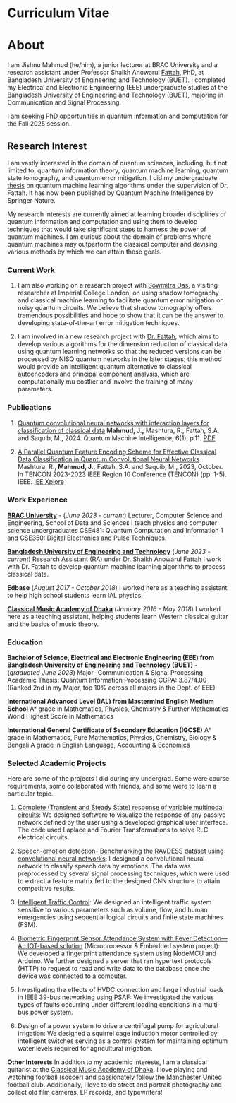 # Curriculum Vitae


# About
I am Jishnu Mahmud (he/him), a junior lecturer at BRAC University and a research assistant under Professor Shaikh Anowarul [Fattah](https://eee.buet.ac.bd/people/faculty/dsaf), PhD, at Bangladesh University of Engineering and Technology (BUET). I completed my Electrical and Electronic Engineering (EEE) undergraduate studies at the Bangladesh University of Engineering and Technology (BUET), majoring in Communication and Signal Processing. 

I am seeking PhD opportunities in quantum information and computation for the Fall 2025 session.


## Research Interest
I am vastly interested in the domain of quantum sciences, including,  but not limited to, quantum information theory, quantum machine learning, quantum state tomography, and quantum error mitigation. I did my undergraduate [thesis](https://link.springer.com/article/10.1007/s42484-024-00145-4) on quantum machine learning algorithms under the supervision of Dr. Fattah. It has now been published by Quantum Machine Intelligence by Springer Nature. 

My research interests are currently aimed at learning broader disciplines of quantum information and computation and using them to develop techniques that would take significant steps to harness the power of quantum machines. I am curious about the domain of problems where quantum machines may outperform the classical computer and devising various methods by which we can attain these goals.


### Current Work

1. I am also working on a research project with [Sowmitra Das](https://scholar.google.com/citations?user=PMEfuyEAAAAJ&hl=en), a visiting researcher at Imperial College London, on using shadow tomography and classical machine learning to facilitate quantum error mitigation on noisy quantum circuits. We believe that shadow tomography offers tremendous possibilities and hope to show that it can be the answer to developing state-of-the-art error mitigation techniques.
   
2. I am involved in a new research project with [Dr. Fattah](https://scholar.google.com/citations?hl=en&user=qDG3vBUAAAAJ), which aims to develop various algorithms for the dimension reduction of classical data using quantum learning networks so that the reduced  versions can be processed by NISQ quantum networks in the later stages; this method would provide an intelligent quantum alternative to classical autoencoders and principal component analysis, which are computationally mu   costlier and involve the training of many parameters.
     

### Publications

1. [Quantum convolutional neural networks with interaction layers for classification of classical data](https://link.springer.com/article/10.1007/s42484-024-00145-4)
**Mahmud, J.,** Mashtura, R., Fattah, S.A. and Saquib, M., 2024. Quantum Machine Intelligence, 6(1), p.11. [PDF](https://arxiv.org/pdf/2307.11792)

2. [A Parallel Quantum Feature Encoding Scheme for Effective Classical Data Classification in Quantum Convolutional Neural Networks](https://ieeexplore.ieee.org/abstract/document/10322543)
Mashtura, R., **Mahmud, J.,** Fattah, S.A. and Saquib, M., 2023, October. In TENCON 2023-2023 IEEE Region 10 Conference (TENCON) (pp. 1-5). IEEE. [IEE Xplore](https://ieeexplore.ieee.org/abstract/document/10322543) 


### Work Experience

**[BRAC University](https://cse.sds.bracu.ac.bd/faculty_profile/87/jishnu_mahmud)** - (_June 2023 - current_)
Lecturer, Computer Science and Engineering, School of Data and Sciences
I teach physics and computer science undergraduates CSE481: Quantum Computation and Information 1 and CSE350: Digital Electronics and Pulse Techniques. 

**[Bangladesh University of Engineering and Technology](https://www.buet.ac.bd/web/#/)** (_June 2023 - current_)
Research Assistant (RA) under Dr. Shaikh Anowarul [Fattah](https://eee.buet.ac.bd/people/faculty/dsaf)
I work with Dr. Fattah to develop quantum machine learning algorithms to process classical data.

**Edbase** (_August 2017 - October 2018_)
I worked here as a teaching assistant to help high school students learn IAL physics.

**[Classical Music Academy of Dhaka](https://www.youtube.com/watch?v=k_fRFAgh3mk)** (_January 2016 - May 2018_)
I worked here as a teaching assistant, helping students learn Western classical guitar and the basics of music theory.


### Education

**Bachelor of Science, Electrical and Electronic Engineering (EEE) from Bangladesh University of Engineering and Technology (BUET)** - (_graduated June 2023_)
Major- Communication & Signal Processing
Academic Thesis: Quantum Information Processing
CGPA: 3.87/4.00 (Ranked 2nd in my Major, top 10% across all majors in the Dept. of EEE)

**International Advanced Level (IAL) from Mastermind English Medium School**
A* grade in Mathematics, Physics, Chemistry & Further Mathematics
World Highest Score in Mathematics

**International General Certificate of Secondary Education (IGCSE)** 
A* grade in Mathematics, Pure Mathematics, Physics, Chemistry, Biology & Bengali
A grade in English Language, Accounting & Economics


### Selected Academic Projects
Here are some of the projects I did during my undergrad. Some were course requirements, some collaborated with friends, and some were to learn a particular topic.

1. [Complete (Transient and Steady State) response of variable multinodal circuits](https://github.com/chacconed/Complete-Transient-and-Steady-State-response-of-variable-multinodal-circuits): We designed software to visualize the response of any passive network defined by the user using a developed graphical user interface. The code used Laplace and   Fourier Transformations to solve RLC electrical circuits.

2. [Speech-emotion detection- Benchmarking the RAVDESS dataset using convolutional neural networks](https://github.com/chacconed/Speech-Emotion-Recognition-on-Ravdess): I designed a convolutional neural network to classify speech data by emotions. The data was preprocessed by several signal processing techniques, which were used to extract a feature matrix fed to the designed CNN structure to attain competitive results.

4. [Intelligent Traffic Control](https://github.com/chacconed/Intelligent-Traffic-Control-a-DLD-project): We designed an intelligent traffic system sensitive to various parameters such as volume, flow, and human emergencies using sequential logical circuits and finite state machines (FSM).

5. [Biometric Fingerprint Sensor Attendance System with Fever Detection—An IOT-based solution](https://github.com/chacconed/IOT-based-Fingerprint-system-Poject-) (Microprocessor & Embedded system project): We developed a fingerprint attendance system using NodeMCU and Arduino. We further designed a server that ran hypertext protocols (HTTP) to request to read and write data to the database once the device was connected to a computer.

6. Investigating the effects of HVDC connection and large industrial loads in IEEE 39-bus networking using PSAF: We investigated the various types of faults occurring under different loading conditions in a multi-bus power system.

7. Design of a power system to drive a centrifugal pump for agricultural irrigation: We designed a squirrel cage induction motor controlled by intelligent switches serving as a control system for maintaining optimum water levels required for 
agricultural irrigation.


**Other Interests**
In addition to my academic interests, I am a classical guitarist at the [Classical Music Academy of Dhaka](https://www.youtube.com/c/ClassicalMusicAcademyofDhaka). I love playing and watching football (soccer) and passionately follow the Manchester United football club. Additionally, I love to do street and portrait photography and collect old film cameras, LP records, and typewriters!


